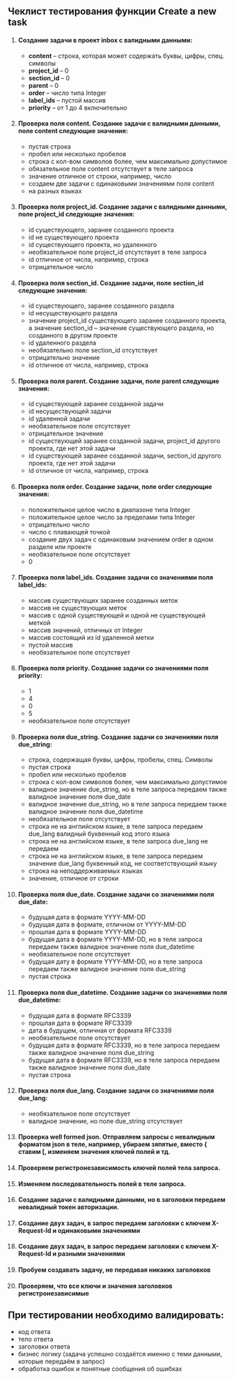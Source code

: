 ## Чеклист тестирования функции Create a new task

1. #### Создание задачи в проект inbox с валидными данными:
   - <b>content</b> – строка, которая может содержать буквы, цифры, спец. символы
   - <b>project_id</b> – 0
   - <b>section_id</b> – 0
   - <b>parent</b> – 0
   - <b>order</b> – число типа Integer
   - <b>label_ids</b> – пустой массив
   - <b>priority</b> – от 1 до 4 включительно
   
2. #### Проверка поля content. Создание задачи с валидными данными, поле content следующие значения:
   - пустая строка
   - пробел или несколько пробелов
   - строка с кол-вом символов более, чем максимально допустимое
   - обязательное поле content отсутствует в теле запроса
   - значение отличное от строки, например, число
   - создаем две задачи с одинаковыми значениями поля content
   - на разных языках
   
3. #### Проверка поля project_id. Создание задачи с валидными данными, поле project_id следующие значения:
   - id существующего, заранее созданного проекта
   - id не существующего проекта
   - id существующего проекта, но удаленного
   - необязательное поле project_id отсутствует в теле запроса
   - id отличное от числа, например, строка
   - отрицательное число
   
4. #### Проверка поля section_id. Создание задачи, поле section_id следующие значения:
   - id существующего, заранее созданного раздела
   - id несуществующего раздела
   - значение project_id cуществующего заранее созданного проекта, а значение section_id – значение существующего раздела, но созданного в другом проекте
   - id удаленного раздела
   - необязательно поле section_id отсутствует
   - отрицательно значение
   - id отличное от числа, например, строка

5. #### Проверка поля parent. Создание задачи, поле parent следующие значения:
   - id существующей заранее созданной задачи
   - id несуществующей задачи
   - id удаленной задачи
   - необязательное поле отсутствует
   - отрицательное значение
   - id существующей заранее созданной задачи, project_id другого проекта, где нет этой задачи
   - id существующей заранее созданной задачи, section_id другого проекта, где нет этой задачи
   - id отличное от числа, например, строка
   
6. #### Проверка поля order. Cоздание задачи, поле order следующие значения:
   - положительное целое число в диапазоне типа Integer
   - положительное целое число за пределами типа Integer
   - отрицательно число
   - число с плавающей точкой
   - создание двух задач с одинаковым значением order в одном разделе или проекте
   - необязательное поле отсутствует
   - 0
   
7. #### Проверка поля label_ids. Создание задачи со значениями поля label_ids:
   - массив существующих заранее созданных меток
   - массив не существующих меток
   - массив с одной существующей и одной не существующей меткой
   - массив значений, отличных от Integer
   - массив состоящий из id удаленной метки
   - пустой массив
   - необязательное поле отсутствует
   
8. #### Проверка поля priority. Создание задачи со значениями поля priority:
   - 1
   - 4
   - 0
   - 5
   - необязательное поле отсутствует
   
9. #### Проверка поля due_string. Создание задачи со значениями поля  due_string:
   - строка, содержащая буквы, цифры, пробелы, спец. Символы
   - пустая строка
   - пробел или несколько пробелов
   - строка с кол-вом символов более, чем максимально допустимое
   - валидное значение due_string, но в теле запроса передаем также валидное значение поля due_date
   -  валидное значение due_string, но в теле запроса передаем также валидное значение поля due_datetime
   - необязательное поле отсутствует
   - строка не на английском языке, в теле запроса передаем due_lang валидный буквенный код этого языка
   - строка не на английском языке, в теле запроса due_lang не передаем
   - строка не на английском языке, в теле запроса передаем значение due_lang буквенный код, не соответствующий языку
   - строка на неподдерживаемых языках
   - значение, отличное от строки
   
10. #### Проверка поля due_date.  Создание задачи со значениями поля due_date:
    - будущая дата в формате YYYY-MM-DD
    - будущая дата в формате, отличном от YYYY-MM-DD
    - прошлая дата в формате YYYY-MM-DD
    - будущая дата в формате YYYY-MM-DD,  но в теле запроса передаем также валидное значение поля due_datetime
    - необязательное поле отсутствует
    -  будущая дату в формате YYYY-MM-DD,  но в теле запроса передаем также валидное значение поля due_string
    - пустая строка
   
11. #### Проверка поля due_datetime.  Создание задачи со значениями поля due_datetime:
    - будущая дата в формате RFC3339
    - прошлая дата в формате RFC3339
    - дата в будущем, отличная от формата RFC3339
    - необязательное поле отсутствует
    - будущая дата в формате RFC3339, но в теле запроса передаем также валидное значение поля due_string
    - будущая дата в формате RFC3339, но в теле запроса передаем также валидное значение поля due_date
    - пустая строка
   
12. #### Проверка поля due_lang. Создание задачи со значениями поля  due_lang:
    - необязательное поле отсутствует
    - валидное значение, но поле due_string отсутствует
   
13. #### Проверка well formed json. Отправляем запросы с невалидным форматом json в теле, например, убираем зяпятые, вместо { ставим [, изменяем значения ключей полей и тд.

14. #### Проверяем регистронезависимость ключей полей тела запроса.

15. #### Изменяем последовательность полей в теле запроса.

16. #### Создание задачи с валидными данными, но в заголовки передаем невалидный токен авторизации.

17. #### Создание двух задач, в запрос передаем заголовки с ключем X-Request-Id и одинаковыми значениями

18. #### Создание двух задач, в запрос передаем заголовки с ключем X-Request-Id и разными значениями

19. #### Пробуем создавать задачу, не передавая никаких заголовков

20. #### Проверяем, что все ключи и значения заголовков регистронезависимые

## При тестировании необходимо валидировать:
   - код ответа
   - тело ответа
   - заголовки ответа
   - бизнес логику (задача успешно создаётся именно с теми данными, которые передаём в запрос)
   - обработка ошибок и понятные сообщения об ошибках
